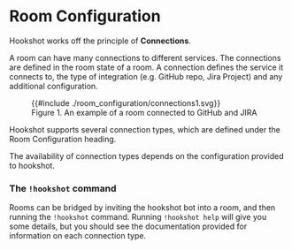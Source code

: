 # Room Configuration

Hookshot works off the principle of **Connections**.

A room can have many connections to different services. The connections are defined
in the room state of a room. A connection defines the service it connects to, the
type of integration (e.g. GitHub repo, Jira Project) and any additional configuration.

<figure>
{{#include ./room_configuration/connections1.svg}}
<figcaption>Figure 1. An example of a room connected to GitHub and JIRA</figcaption>
</figure>

Hookshot supports several connection types, which are defined under the Room Configuration
heading.

The availability of connection types depends on the configuration provided to hookshot.

### The `!hookshot` command

Rooms can be bridged by inviting the hookshot bot into a room, and then running the
`!hookshot` command. Running `!hookshot help` will give you some details, but you should
see the documentation provided for information on each connection type.
